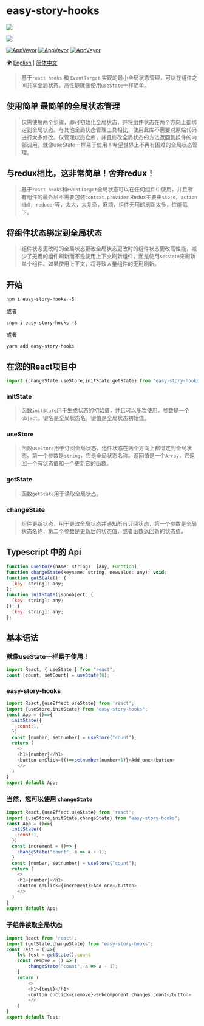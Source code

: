 # easy-story-hooks

![](https://cdn.xiaohuwei.cn/2977740a53948b0e06783984cbb41b10)

![](<https://img.shields.io/badge/author-Hzdy-red.svg?style=for-the-badge&logo=appveyor>)

[![AppVeyor](https://img.shields.io/appveyor/ci/doyoe/css-handbook.svg)](https://ci.appveyor.com/project/doyoe/css-handbook) [![AppVeyor](https://img.shields.io/static/v1.svg?label=lisense&message=MIT&color=success&?style=flat&logo=appveyor)](https://xiaohuwei.cn)  [![AppVeyor](https://img.shields.io/static/v1.svg?label=link&message=996.icu&color=orange)](https://996.icu/#/zh_CN)



🌍   [English](https://yarnpkg.com/zh-Hans/package/easy-story-hooks) | [简体中文](https://github.com/xiaohuwei/easy-story-hooks)



> 基于`react hooks` 和 `EventTarget` 实现的最小全局状态管理，可以在组件之间共享全局状态。高性能就像使用`useState`一样简单。

## 使用简单 最简单的全局状态管理

>仅需使用两个步骤，即可初始化全局状态，并将组件状态在两个方向上都绑定到全局状态。与其他全局状态管理工具相比，使用此库不需要对原始代码进行太多修改。仅管理状态仓库，并且修改全局状态的方法返回到组件的内部调用。就像useState一样易于使用！希望世界上不再有困难的全局状态管理。

## 与redux相比，这非常简单！舍弃redux！

> 基于`react hooks`和`EventTarget`全局状态可以在任何组件中使用，并且所有组件的最外层不需要包装`context.provider` Redux主要由`store`，`action组成`，`reducer`等，太大，太复杂，麻烦，组件无用的刷新太多，性能低下。

## 将组件状态绑定到全局状态

> 组件状态更改时的全局状态更改全局状态更改时的组件状态更改高性能，减少了无用的组件刷新而不是使用上下文刷新组件，而是使用setstate来刷新单个组件。如果使用上下文，将导致大量组件的无用刷新。

## 开始

~~~node
npm i easy-story-hooks -S
~~~
或者
~~~node
cnpm i easy-story-hooks -S
~~~
或者
~~~node
yarn add easy-story-hooks
~~~

## 在您的React项目中

```js
import {changeState,useStore,initState,getState} from "easy-story-hooks";
```

### initState

> 函数`initState`用于生成状态的初始值，并且可以多次使用。参数是一个`object`，键名是全局状态名，键值是全局状态初始值。

### useStore

> 函数`useStore`用于订阅全局状态，组件状态在两个方向上都绑定到全局状态。第一个参数是`string`，它是全局状态名称。返回值是一个`Array`，它返回一个有状态值和一个更新它的函数。

### getState

> 函数`getState`用于读取全局状态。

### changeState

> 组件更新状态，用于更改全局状态并通知所有订阅状态，第一个参数是全局状态名称，第二个参数是更新后的状态值，或者函数返回新的状态值。



## Typescript 中的 Api

```js
function useStore(name: string): [any, Function];
function changeState(keyname: string, newvalue: any): void;
function getState(): {
  [key: string]: any;
};
function initState(jsonobject: {
  [key: string]: any;
}): {
  [key: string]: any;
};
```

## 基本语法

### 就像useState一样易于使用！

```js
import React, { useState } from "react";
const [count, setCount] = useState(0);
```

### easy-story-hooks

```js
import React,{useEffect,useState} from 'react';
import {useStore,initState} from "easy-story-hooks";
const App = ()=>{
  initState({
    count:1,
  })
  const [number, setnumber] = useStore("count");
  return (
    <>
    <h1>{number}</h1>
    <button onClick={()=>setnumber(number+1)}>Add one</button>
    </>
  )
}
export default App;
```

### 当然，您可以使用 `changeState`

```js
import React,{useEffect,useState} from 'react';
import {useStore,initState,changeState} from "easy-story-hooks";
const App = ()=>{
  initState({
    count:1,
  })
  const increment = ()=> {
    changeState("count", a => a + 1);
  }
  const [number, setnumber] = useStore("count");
  return (
    <>
    <h1>{number}</h1>
    <button onClick={increment}>Add one</button>
    </>
  )
}
export default App;
```

### 子组件读取全局状态

```js
import React from 'react';
import {getState,changeState} from "easy-story-hooks";
const Test = ()=>{
    let test = getState().count
    const remove = () => {
        changeState("count", a => a - 1);
    }
    return (
        <>
        <h1>{test}</h1>
        <button onClick={remove}>Subcomponent changes count</button>
        </>
    )
}
export default Test;
```



